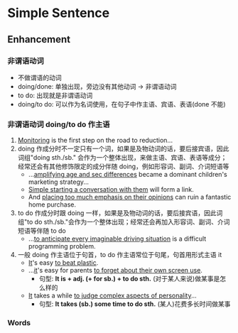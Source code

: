 # Simple Sentence

## Enhancement

### 非谓语动词

- 不做谓语的动词
- doing/done: 单独出现，旁边没有其他动词 -> 非谓语动词
- to do: 出现就是非谓语动词
- doing/to do: 可以作为名词使用，在句子中作主语、宾语、表语(done 不能)

### 非谓语动词 doing/to do 作主语

1. <u>Monitoring</u> is the first step on the road to reduction...
2. doing 作成分时不一定只有一个词，如果是及物动词的话，要后接宾语，因此词组"doing sth./sb."
   会作为一个整体出现，来做主语、宾语、表语等成分；经常还会有其他修饰限定的成分伴随 doing，例如形容词、副词、介词短语等
    - ...<u>amplifying age and sec differences</u> became a dominant children's marketing strategy...
    - <u>Simple starting a conversation with them</u> will form a link.
    - And <u>placing too much emphasis on their opinions</u> can ruin a fantastic home purchase.
3. to do 作成分时跟 doing 一样，如果是及物动词的话，要后接宾语，因此词组"to do sth./sb."会作为一个整体出现；经常还会再加入形容词、副词、介词短语等伴随
   to do
    - ...<u>to anticipate every imaginable driving situation</u> is a difficult programming problem.
4. 一般 doing 作主语位于句首，to do 作主语常位于句尾，句首用形式主语 it
    - <u>It</u>'s easy <u>to beat plastic</u>.
    - ...<u>it</u>'s easy for parents <u>to forget about their own screen use</u>.
        - 句型: **It is + adj. (+ for sb.) + to do sth.** (对于某人来说)做某事是怎么样的
    - <u>It</u> takes a while <u>to judge complex aspects of personality</u>...
        - 句型: **It takes (sb.) some time to do sth.** (某人)花费多长时间做某事

### Words
